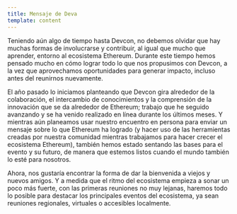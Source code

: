```yaml
---
title: Mensaje de Deva
template: content
---
```


Teniendo aún algo de tiempo hasta Devcon, no debemos olvidar que hay muchas formas de involucrarse y contribuir, al igual que mucho que aprender, entorno al ecosistema Ethereum. Durante este tiempo hemos pensado mucho en cómo lograr todo lo que nos propusimos con Devcon, a la vez que aprovechamos oportunidades para generar impacto, incluso antes del reunirnos nuevamente.

El año pasado lo iniciamos planteando que Devcon gira alrededor de la colaboración, el intercambio de conocimientos y la comprensión de la innovación que se da alrededor de Ethereum; trabajo que he seguido avanzando y se ha venido realizado en línea durante los últimos meses. Y mientras aún planeamos usar nuestro encuentro en persona para enviar un mensaje sobre lo que Ethereum ha logrado (y hacer uso de las herramientas creadas por nuestra comunidad mientras trabajamos para hacer crecer el ecosistema Ethereum), también hemos estado sentando las bases para el evento y su futuro, de manera que estemos listos cuando el mundo también lo esté para nosotros.

Ahora, nos gustaría encontrar la forma de dar la bienvenida a viejos y nuevos amigos. Y a medida que el ritmo del ecosistema empieza a sonar un poco más fuerte, con las primeras reuniones no muy lejanas, haremos todo lo posible para destacar los principales eventos del ecosistema, ya sean reuniones regionales, virtuales o accesibles localmente.